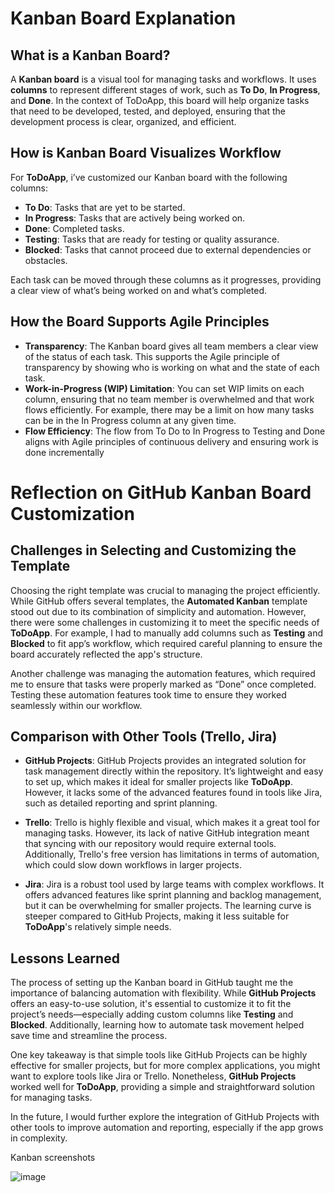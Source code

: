 # Kanban Board Explanation

## What is a Kanban Board?

A **Kanban board** is a visual tool for managing tasks and workflows. It uses **columns** to represent different stages of work, such as **To Do**, **In Progress**, and **Done**. In the context of ToDoApp, this board will help organize tasks that need to be developed, tested, and deployed, ensuring that the development process is clear, organized, and efficient.

## How is Kanban Board Visualizes Workflow

For **ToDoApp**, i’ve customized our Kanban board with the following columns:

- **To Do**: Tasks that are yet to be started.
- **In Progress**: Tasks that are actively being worked on.
- **Done**: Completed tasks.
- **Testing**: Tasks that are ready for testing or quality assurance.
- **Blocked**: Tasks that cannot proceed due to external dependencies or obstacles.

Each task can be moved through these columns as it progresses, providing a clear view of what’s being worked on and what’s completed.

## How the Board Supports Agile Principles

- **Transparency**: The Kanban board gives all team members a clear view of the status of each task. This supports the Agile principle of transparency by showing who is working on what and the state of each task.
- **Work-in-Progress (WIP) Limitation**: You can set WIP limits on each column, ensuring that no team member is overwhelmed and that work flows efficiently. For example, there may be a limit on how many tasks can be in the In Progress column at any given time.
- **Flow Efficiency**: The flow from To Do to In Progress to Testing and Done aligns with Agile principles of continuous delivery and ensuring work is done incrementally

# Reflection on GitHub Kanban Board Customization

## Challenges in Selecting and Customizing the Template

Choosing the right template was crucial to managing the project efficiently. While GitHub offers several templates, the **Automated Kanban** template stood out due to its combination of simplicity and automation. However, there were some challenges in customizing it to meet the specific needs of **ToDoApp**. For example, I had to manually add columns such as **Testing** and **Blocked** to fit app’s workflow, which required careful planning to ensure the board accurately reflected the app's structure.

Another challenge was managing the automation features, which required me to ensure that tasks were properly marked as “Done” once completed. Testing these automation features took time to ensure they worked seamlessly within our workflow.

## Comparison with Other Tools (Trello, Jira)

- **GitHub Projects**: GitHub Projects provides an integrated solution for task management directly within the repository. It’s lightweight and easy to set up, which makes it ideal for smaller projects like **ToDoApp**. However, it lacks some of the advanced features found in tools like Jira, such as detailed reporting and sprint planning.
  
- **Trello**: Trello is highly flexible and visual, which makes it a great tool for managing tasks. However, its lack of native GitHub integration meant that syncing with our repository would require external tools. Additionally, Trello's free version has limitations in terms of automation, which could slow down workflows in larger projects.

- **Jira**: Jira is a robust tool used by large teams with complex workflows. It offers advanced features like sprint planning and backlog management, but it can be overwhelming for smaller projects. The learning curve is steeper compared to GitHub Projects, making it less suitable for **ToDoApp**'s relatively simple needs.

## Lessons Learned

The process of setting up the Kanban board in GitHub taught me the importance of balancing automation with flexibility. While **GitHub Projects** offers an easy-to-use solution, it's essential to customize it to fit the project’s needs—especially adding custom columns like **Testing** and **Blocked**. Additionally, learning how to automate task movement helped save time and streamline the process.

One key takeaway is that simple tools like GitHub Projects can be highly effective for smaller projects, but for more complex applications, you might want to explore tools like Jira or Trello. Nonetheless, **GitHub Projects** worked well for **ToDoApp**, providing a simple and straightforward solution for managing tasks.

In the future, I would further explore the integration of GitHub Projects with other tools to improve automation and reporting, especially if the app grows in complexity.

Kanban screenshots

![image](https://github.com/user-attachments/assets/484eacd9-ba11-4fac-9989-484271ac94b5)


